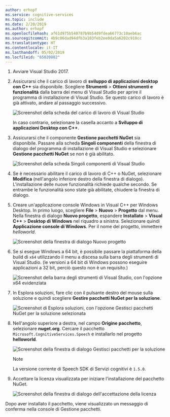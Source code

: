 ```yaml
---
author: erhopf
ms.service: cognitive-services
ms.topic: include
ms.date: 2/20/2019
ms.author: erhopf
ms.openlocfilehash: af61d975b540787b9b54d9fdea66773c10aeb6ac
ms.sourcegitcommit: 4b9c06dad94dfb3a103feb2ee0da5a6202c910cc
ms.translationtype: HT
ms.contentlocale: it-IT
ms.lasthandoff: 05/02/2019
ms.locfileid: "65020802"
---
```

1. Avviare Visual Studio 2017.

1. Assicurarsi che il carico di lavoro di **sviluppo di applicazioni desktop con C++** sia disponibile. Scegliere **Strumenti** > **Ottieni strumenti e funzionalità** dalla barra dei menu di Visual Studio per aprire il programma di installazione di Visual Studio. Se questo carico di lavoro è già attivato, andare al passaggio successivo.

    ![Screenshot della scheda del carico di lavoro di Visual Studio](../articles/cognitive-services/Speech-Service/media/sdk/vs-enable-cpp-workload.png)

    In caso contrario, selezionare la casella accanto a **Sviluppo di applicazioni Desktop con C++**.

1. Assicurarsi che il componente **Gestione pacchetti NuGet** sia disponibile. Passare alla scheda **Singoli componenti** della finestra di dialogo del programma di installazione di Visual Studio e selezionare **Gestione pacchetti NuGet** se non è già abilitato.

      ![Screenshot della scheda Singoli componenti di Visual Studio](../articles/cognitive-services/Speech-Service/media/sdk/vs-enable-nuget-package-manager.png)

1. Se è necessario abilitare il carico di lavoro di C++ o NuGet, selezionare **Modifica** (nell'angolo inferiore destro della finestra di dialogo). L'installazione delle nuove funzionalità richiede qualche secondo. Se entrambe le funzionalità sono state già abilitate, chiudere la finestra di dialogo.

1. Creare un'applicazione console Windows in Visual C++ per Windows Desktop. In primo luogo, scegliere **File** > **Nuovo** > **Progetto** dal menu. Nella finestra di dialogo **Nuovo progetto**, espandere **Installato** > **Visual C++** > **Desktop di Windows** nel riquadro a sinistra. Selezionare quindi **Applicazione console di Windows**. Per il nome del progetto, immettere *helloworld*.

    ![Screenshot della finestra di dialogo Nuovo progetto](../articles/cognitive-services/Speech-Service/media/sdk/qs-cpp-windows-01-new-console-app.png)

1. Se si esegue Windows a 64 bit, è possibile passare la piattaforma della build di `x64` utilizzando il menu a discesa sulla barra degli strumenti di Visual Studio. (le versioni a 64 bit di Windows possono eseguire applicazioni a 32 bit, perciò questo non è un requisito.)

    ![Screenshot della barra degli strumenti di Visual Studio, con l'opzione x64 evidenziata](../articles/cognitive-services/Speech-Service/media/sdk/qs-cpp-windows-02-switch-to-x64.png)

1. In Esplora soluzioni, fare clic con il pulsante destro del mouse sulla soluzione e quindi scegliere **Gestire pacchetti NuGet per la soluzione**.

    ![Screenshot di Esplora soluzioni, con l'opzione Gestisci pacchetti NuGet per la soluzione selezionata](../articles/cognitive-services/Speech-Service/media/sdk/qs-cpp-windows-03-manage-nuget-packages.png)

1. Nell'angolo superiore a destra, nel campo **Origine pacchetto**, selezionare **nuget.org**. Cercare il pacchetto `Microsoft.CognitiveServices.Speech` e installarlo nel progetto **helloworld**.

    ![Screenshot della finestra di dialogo Gestisci pacchetti per la soluzione](../articles/cognitive-services/Speech-Service/media/sdk/qs-cpp-windows-04-nuget-install-1.0.0.png)

    > [!NOTE]
    > La versione corrente di Speech SDK di Servizi cognitivi è `1.5.0`.

1. Accettare la licenza visualizzata per iniziare l'installazione del pacchetto NuGet.

    ![Screenshot della finestra di dialogo dell'accettazione della licenza](../articles/cognitive-services/Speech-Service/media/sdk/qs-cpp-windows-05-nuget-license.png)

Dopo aver installato il pacchetto, viene visualizzato un messaggio di conferma nella console di Gestione pacchetti.
